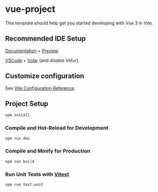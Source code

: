 # vue-project

This template should help get you started developing with Vue 3 in Vite.

## Recommended IDE Setup
[Documentation](https://nabiulindamir.github.io/Labs_Kravets/docs/index.html) + [Preview](https://nabiulindamir.github.io/Labs_Kravets/index.html)


[VSCode](https://code.visualstudio.com/) + [Volar](https://marketplace.visualstudio.com/items?itemName=Vue.volar) (and disable Vetur).

## Customize configuration

See [Vite Configuration Reference](https://vitejs.dev/config/).

## Project Setup

```sh
npm install
```

### Compile and Hot-Reload for Development

```sh
npm run dev
```

### Compile and Minify for Production

```sh
npm run build
```

### Run Unit Tests with [Vitest](https://vitest.dev/)

```sh
npm run test:unit
```
